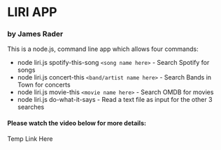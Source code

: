 # LIRI APP
### by James Rader
This is a node.js, command line app which allows four commands:
+ node liri.js spotify-this-song `<song name here>` - Search Spotify for songs
+ node liri.js concert-this `<band/artist name here>` - Search Bands in Town for concerts
+ node liri.js movie-this `<movie name here>` - Search OMDB for movies
+ node liri.js do-what-it-says - Read a text file as input for the other 3 searches

#### Please watch the video below for more details:

Temp Link Here

